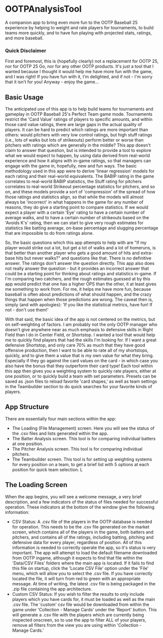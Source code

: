 # OOTPAnalysisTool
A companion app to bring even more fun to the OOTP Baseball 25 experience by helping to weight and rate players for tournaments, to build teams more quickly, and to have fun playing with projected stats, ratings, and more baseball.

### Quick Disclaimer
First and foremost, this is (hopefully clearly) not a replacement for OOTP 25, nor for OOTP 25 Go, nor for any other OOTP products.  It's just a tool that I wanted because I thought it would help me have more fun with the game, and I was right!  If you have fun with it, I'm delighted, and if not - I'm sorry that it isn't for you!  Anyway - enjoy the game...   

## Basic Usage
The anticipated use of this app is to help build teams for tournaments and gameplay in OOTP Baseball 25's Perfect Team game mode.  Tournaments restrict the 'Card Value' ratings of players to specific amounts, and within those card value ratings, there are large gaps in the actual quality of players.  It can be hard to predict which ratings are more important than others: would pitchers with very low control ratings, but high stuff ratings (i.e., lots of walks but lots of strikeouts) perform better or worse than pitchers with ratings which are generally in the middle?  This app doesn't claim to answer that question, but is intended to provide a tool to explore what we would expect to happen, by using data derived from real-world experience and how it aligns with in-game ratings, so that managers can engage with the game in, hopefully, new and fun ways.
The basic methodology used in this app were to derive 'linear regression' models for each rating and their real-world equivalents.  The BABIP rating in the game correlates to real-world BABIP statistics, the Stuff rating for pitchers correlates to real-world Strikeout percentage statistics for pitchers, and so on, and these models provide a sort of 'compression' of the spread of how those ratings and statistics align, so that while the models will almost always be 'incorrect' in what happens in the game for any number of reasons, they do give a starting point to compare statistics.  If we would expect a player with a certain 'Eye' rating to have a certain number of average walks, and to have a certain number of strikeouts based on the 'Avoids K's' rating, then we can start to give very rough estimates for statistics like batting average, on-base percentage and slugging percentage that are impossible to do from ratings alone.

So, the basic questions which this app attempts to help with are "If my player would strike out a lot, but get a lot of walks and a lot of homeruns, is that better than another player who gets a good amount of hits and extra-base hits but never walks?" and questions like that.  There is no definitive answer.  The ratings don't answer the question directly.  This app also does not really answer the question - but it provides an incorrect answer that could be a starting point for thinking about ratings and statistics in-game.  If I'm comparing two catchers, and the rough estimates guessed at by this app would predict that one has a higher OPS than the other, it at least gives me something to work from.  For me, it helps me have more fun, because baseball is often about predictions of what should happen, and the crazy things that happen when those predictions are wrong.
The caveat then is, simply (and with apologies): 'If you like the statistical metrics, have fun!  If not - don't use them!'

With that said, the basic idea of the app is not centered on the metrics, but on self-weighting of factors.  I am probably not the only OOTP manager who doesn't give anywhere near as much emphasis to defensive skills in Right Field than I do in Center Field, or Shortstop.  I wanted a tool that would help me to quickly find players that had the skills I'm looking for.  If I want a great defensive Shortstop, and only care 70% as much that they have good offensive production, then I want to be able to rate all of my shortstops, quickly, and to give them a value that is my own value for what they bring.  Especially if they go against the card values on the card - in which case you also have the bonus that they outperform their card type!
Each tool within this app then gives you a weighting system to quickly rate players, either at one position, or to quickly build a team with set parameters.  Presets can be saved as .json files to reload favorite 'card shapes,' as well as team settings in the Teambuilder section to do quick searches for your favorite kinds of players.

## App Structure
There are essentially four main sections within the app:
* The Loading (File Management) screen.  Here you will see the status of the .csv files and lists generated within the app.
* The Batter Analysis screen.  This tool is for comparing individual batters at one position.
* The Pitcher Analysis screen.  This tool is for comparing individual pitchers.
* The Teambuilder screen.  This tool is for setting up weighting systems for every position on a team, to get a brief list with 5 options at each position for quick team selection.
L
## The Loading Screen
When the app begins, you will see a welcome message, a very brief description, and a few indicators of the status of files needed for successful operation.  These indicators at the bottom of the window give the following information:
* CSV Status: A .csv file of the players in the OOTP database is needed for operation.  This needs to be the .csv file generated on the market screen, which contains all of the players in the game, both batters and pitchers, and contains all of the ratings, including batting, pitching and defensive data for every player, regardless of position.  All of this information is needed to correctly operate the app, so it's status is very important.  The app will attempt to load the default filename downloaded from OOTP ingame, although it expects to find that file within the 'Data/CSV Files' folders where the main app is located.  If it fails to find this file on startup, click the 'Locate CSV File' option under the 'File' menu, which will allow you to select the .csv file.  If you have correctly located the file, it will turn from red to green with an appropriate message.  At time of writing, the latest .csv file is being packaged in the .zip file containing the app architecture.
* Custom CSV Status: If you wish to filter the results to only include players which you have cards for, it must be loaded as well as the main .csv file.  The 'custom' csv file would be downloaded from within the game under 'Collection - Manage Cards' under the 'Report' button.  This will generate a .csv file with the players which are currently being inspected onscreen, so to use the app to filter ALL of your players, remove all filters from the view you are using within 'Collection - Manage Cards.'
